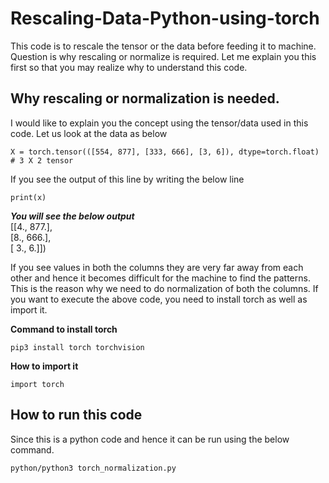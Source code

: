 # Rescaling-Data-Python-using-torch

This code is to rescale the tensor or the data before feeding it to machine. Question is why rescaling or normalize is required. Let me explain you this first so that you may realize why to understand this code.  

## Why rescaling or normalization is needed.  
I would like to explain you the concept using the tensor/data used in this code. Let us look at the data as below  
```
X = torch.tensor(([554, 877], [333, 666], [3, 6]), dtype=torch.float) # 3 X 2 tensor
```  
If you see the output of this line by writing the below line  
```
print(x)
```
<em><strong>You will see the below output</em></strong>    
[[4., 877.],  
[8., 666.],  
[  3.,   6.]])  

If you see values in both the columns they are very far away from each other and hence it becomes difficult for the machine to find the patterns. This is the reason why we need to do normalization of both the columns. If you want to execute the above code, you need to install torch as well as import it.  

<strong>Command to install torch</strong>  
```
pip3 install torch torchvision  
```  
<strong>How to import it</strong>
```
import torch
``` 
## How to run this code  

Since this is a python code and hence it can be run using the below command.  
```
python/python3 torch_normalization.py  
```





